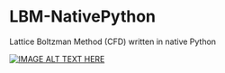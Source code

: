 # LBM-NativePython
Lattice Boltzman Method (CFD) written in native Python

[![IMAGE ALT TEXT HERE](https://img.youtube.com/vi/auA_ArCMye8/0.jpg)](https://www.youtube.com/watch?v=auA_ArCMye8)
